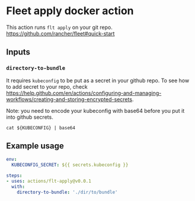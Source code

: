 # Fleet apply docker action

This action runs `flt apply` on your git repo. https://github.com/rancher/fleet#quick-start

## Inputs

### `directory-to-bundle`

It requires `kubeconfig` to be put as a secret in your github repo. To see how to add secret to your repo, check https://help.github.com/en/actions/configuring-and-managing-workflows/creating-and-storing-encrypted-secrets. 

Note: you need to encode your kubeconfig with base64 before you put it into github secrets.

```
cat ${KUBECONFIG} | base64
```

## Example usage

```yaml
env:
  KUBECONFIG_SECRET: ${{ secrets.kubeconfig }}

steps:
- uses: actions/flt-apply@v0.0.1
  with:
    directory-to-bundle: './dir/to/bundle'
```